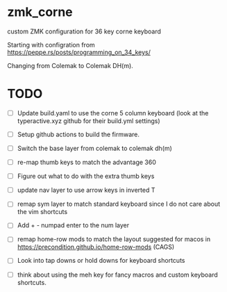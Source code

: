 # zmk_corne
custom ZMK configuration for 36 key corne keyboard


Starting with configration from https://peppe.rs/posts/programming_on_34_keys/

Changing from Colemak to Colemak DH(m).


# TODO
- [ ] Update build.yaml to use the corne 5 column keyboard (look at the typeractive.xyz github for their build.yml settings)

- [ ] Setup github actions to build the firmware.

- [ ] Switch the base layer from colemak to colemak dh(m)

- [ ] re-map thumb keys to match the advantage 360

- [ ] Figure out what to do with the extra thumb keys

- [ ] update nav layer to use arrow keys in inverted T

- [ ] remap sym layer to match standard keyboard since  I do not care about the vim shortcuts

- [ ] Add + - numpad enter to the num layer

- [ ] remap home-row mods to match the layout suggested for macos in https://precondition.github.io/home-row-mods (CAGS)

- [ ] Look into tap downs or hold downs for keyboard shortcuts

- [ ] think about using the meh key for fancy macros and custom keyboard shortcuts.


